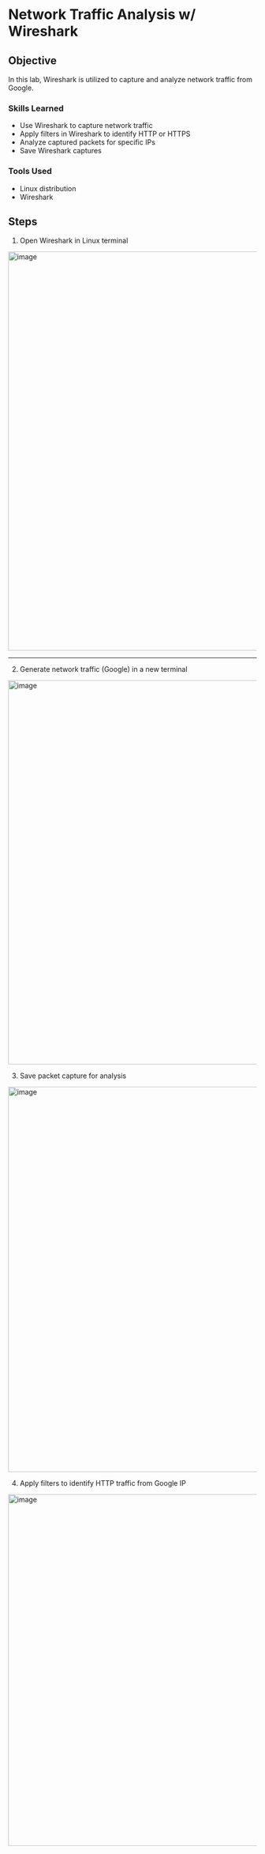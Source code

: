 # Network Traffic Analysis w/ Wireshark

## Objective

In this lab, Wireshark is utilized to capture and analyze network traffic from Google.

### Skills Learned

 - Use Wireshark to capture network traffic
 - Apply filters in Wireshark to identify HTTP or HTTPS
 - Analyze captured packets for specific IPs
 - Save Wireshark captures

### Tools Used

- Linux distribution
- Wireshark

## Steps

1. Open Wireshark in Linux terminal
<img width="1556" height="808" alt="image" src="https://github.com/user-attachments/assets/e4128bb6-26cc-4511-9cd1-c58f5349571a" />

---------------------------------------------------------------------------------------------------------------------------------------


2. Generate network traffic (Google) in a new terminal
<img width="1106" height="778" alt="image" src="https://github.com/user-attachments/assets/1977890b-7c26-4602-a117-51e72bf4eaf1" />


3. Save packet capture for analysis
<img width="1110" height="780" alt="image" src="https://github.com/user-attachments/assets/0a49362f-51be-4e61-b872-c79cff79502d" />


4. Apply filters to identify HTTP traffic from Google IP
<img width="1001" height="712" alt="image" src="https://github.com/user-attachments/assets/acc2ae5c-f4eb-4f7f-a2bb-13ed62e14aeb" />

